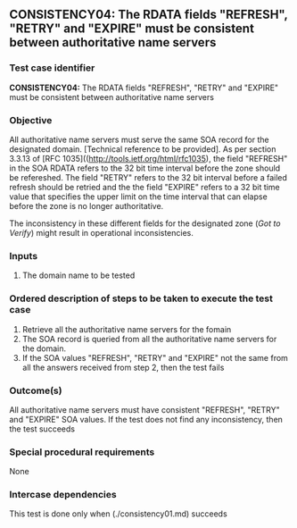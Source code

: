 ## CONSISTENCY04: The RDATA fields "REFRESH", "RETRY" and "EXPIRE" must be consistent between authoritative name servers

### Test case identifier

**CONSISTENCY04:**  The RDATA fields "REFRESH", "RETRY" and "EXPIRE" must be consistent between authoritative name servers

### Objective
All authoritative name servers must serve the same SOA record for the designated domain. [Technical reference to be provided]. As per section 3.3.13 of [RFC 1035]((http://tools.ietf.org/html/rfc1035),  the field "REFRESH" in the SOA RDATA refers to the 32 bit time interval before the zone should be refereshed. The field "RETRY" refers to the 32 bit interval before a failed refresh should be retried and the the field "EXPIRE" refers to a 32 bit time value that specifies the upper limit on
the time interval that can elapse before the zone is no longer authoritative. 

The inconsistency in these different fields for the designated zone (*Got to Verify*) might result in operational inconsistencies.

### Inputs

1. The domain name to be tested

### Ordered description of steps to be taken to execute the test case

1. Retrieve all the authoritative name servers for the fomain
2. The SOA record is queried from all the authoritative name servers for the domain.
3. If the SOA values "REFRESH", "RETRY" and "EXPIRE" not the same from all the answers received from step 2, then the test fails

### Outcome(s)

All authoritative name servers must have consistent "REFRESH", "RETRY" and "EXPIRE" SOA values. If the test does not find any inconsistency, then the test succeeds

### Special procedural requirements	

None

### Intercase dependencies

This test is done only when (./consistency01.md) succeeds
